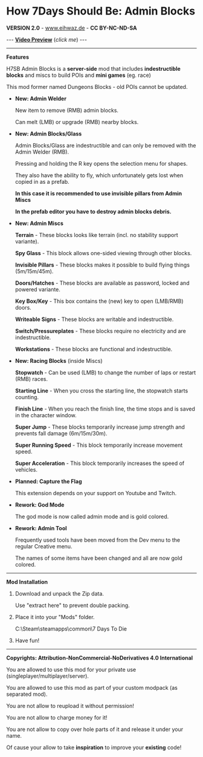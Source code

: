 # How 7Days Should Be: Admin Blocks

**VERSION 2.0** - www.eihwaz.de - **CC BY-NC-ND-SA**

--- [**Video Preview**](https://www.youtube.com/watch?v=a8hCShdfkiw) (*click me*) ---

--- --- --- --- --- --- --- --- ---

**Features**

H7SB Admin Blocks is a **server-side** mod that includes **indestructible blocks** and miscs to build POIs and **mini games** (eg. race)

This mod former named Dungeons Blocks - old POIs cannot be updated.

* **New: Admin Welder**
	
	New item to remove (RMB) admin blocks.
	
	Can melt (LMB) or upgrade (RMB) nearby blocks.

* **New: Admin Blocks/Glass**

	Admin Blocks/Glass are indestructible and can only be removed with the Admin Welder (RMB).
	
	Pressing and holding the R key opens the selection menu for shapes.
	
	They also have the ability to fly, which unfortunately gets lost when copied in as a prefab.

	**In this case it is recommended to use invisible pillars from Admin Miscs**
	
	**In the prefab editor you have to destroy admin blocks debris.**
	
* **New: Admin Miscs**

	**Terrain** - These blocks looks like terrain (incl. no stability support variante).

	**Spy Glass** - This block allows one-sided viewing through other blocks.
	
	**Invisible Pillars** - These blocks makes it possible to build flying things (5m/15m/45m).
	
	**Doors/Hatches** - These blocks are available as password, locked and powered variante.
	
	**Key Box/Key** - This box contains the (new) key to open (LMB/RMB) doors.
	
	**Writeable Signs** - These blocks are writable and indestructible.
	
	**Switch/Pressureplates** - These blocks require no electricity and are indestructible.
	
	**Workstations** - These blocks are functional and indestructible. 
	
* **New: Racing Blocks** (inside Miscs)

	**Stopwatch** - Can be used (LMB) to change the number of laps or restart (RMB) races.

	**Starting Line** - When you cross the starting line, the stopwatch starts counting.
	
	**Finish Line** - When you reach the finish line, the time stops and is saved in the character window.
	
	**Super Jump** - These blocks temporarily increase jump strength and prevents fall damage (6m/15m/30m).
	
	**Super Running Speed** - This block temporarily increase movement speed.
	
	**Super Acceleration** - This block temporarily increases the speed of vehicles.
	
* **Planned: Capture the Flag**
	
	This extension depends on your support on Youtube and Twitch. 

* **Rework: God Mode**
	
	The god mode is now called admin mode and is gold colored.

* **Rework: Admin Tool**

	Frequently used tools have been moved from the Dev menu to the regular Creative menu.

	The names of some items have been changed and all are now gold colored. 

--- --- --- --- --- --- --- --- ---

**Mod Installation**

1. Download and unpack the Zip data.

	Use "extract here" to prevent double packing.

2. Place it into your "Mods" folder.

	C:\Steam\steamapps\common\7 Days To Die

3. Have fun!

--- --- --- --- --- --- --- --- ---

**Copyrights: Attribution-NonCommercial-NoDerivatives 4.0 International**

You are allowed to use this mod for your private use (singleplayer/multiplayer/server).

You are allowed to use this mod as part of your custom modpack (as separated mod).

You are not allow to reupload it without permission!

You are not allow to charge money for it!

You are not allow to copy over hole parts of it and release it under your name.

Of cause your allow to take **inspiration** to improve your **existing** code!
